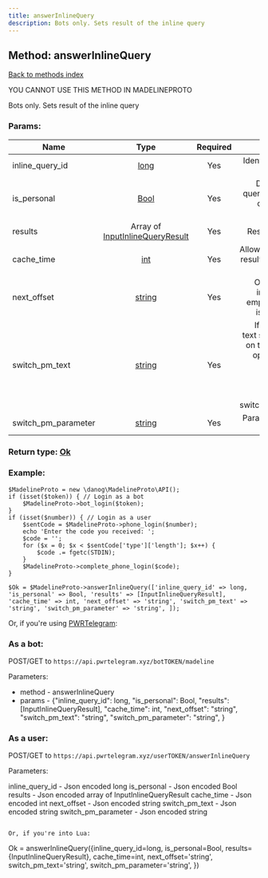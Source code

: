 ```yaml
---
title: answerInlineQuery
description: Bots only. Sets result of the inline query
---
```

## Method: answerInlineQuery  
[Back to methods index](index.md)


YOU CANNOT USE THIS METHOD IN MADELINEPROTO


Bots only. Sets result of the inline query

### Params:

| Name     |    Type       | Required | Description |
|----------|:-------------:|:--------:|------------:|
|inline\_query\_id|[long](../types/long.md) | Yes|Identifier of the inline query|
|is\_personal|[Bool](../types/Bool.md) | Yes|Does result of the query can be cached only for specified user|
|results|Array of [InputInlineQueryResult](../types/InputInlineQueryResult.md) | Yes|Results of the query|
|cache\_time|[int](../types/int.md) | Yes|Allowed time to cache results of the query in seconds|
|next\_offset|[string](../types/string.md) | Yes|Offset for the next inline query, pass empty string if there is no more results|
|switch\_pm\_text|[string](../types/string.md) | Yes|If non-empty, this text should be shown on the button, which opens private chat with the bot and sends bot start message with parameter switch_pm_parameter|
|switch\_pm\_parameter|[string](../types/string.md) | Yes|Parameter for the bot start message|


### Return type: [Ok](../types/Ok.md)

### Example:


```
$MadelineProto = new \danog\MadelineProto\API();
if (isset($token)) { // Login as a bot
    $MadelineProto->bot_login($token);
}
if (isset($number)) { // Login as a user
    $sentCode = $MadelineProto->phone_login($number);
    echo 'Enter the code you received: ';
    $code = '';
    for ($x = 0; $x < $sentCode['type']['length']; $x++) {
        $code .= fgetc(STDIN);
    }
    $MadelineProto->complete_phone_login($code);
}

$Ok = $MadelineProto->answerInlineQuery(['inline_query_id' => long, 'is_personal' => Bool, 'results' => [InputInlineQueryResult], 'cache_time' => int, 'next_offset' => 'string', 'switch_pm_text' => 'string', 'switch_pm_parameter' => 'string', ]);
```

Or, if you're using [PWRTelegram](https://pwrtelegram.xyz):

### As a bot:

POST/GET to `https://api.pwrtelegram.xyz/botTOKEN/madeline`

Parameters:

* method - answerInlineQuery
* params - {"inline_query_id": long, "is_personal": Bool, "results": [InputInlineQueryResult], "cache_time": int, "next_offset": "string", "switch_pm_text": "string", "switch_pm_parameter": "string", }



### As a user:

POST/GET to `https://api.pwrtelegram.xyz/userTOKEN/answerInlineQuery`

Parameters:

inline_query_id - Json encoded long
is_personal - Json encoded Bool
results - Json encoded  array of InputInlineQueryResult
cache_time - Json encoded int
next_offset - Json encoded string
switch_pm_text - Json encoded string
switch_pm_parameter - Json encoded string


```

Or, if you're into Lua:

```
Ok = answerInlineQuery({inline_query_id=long, is_personal=Bool, results={InputInlineQueryResult}, cache_time=int, next_offset='string', switch_pm_text='string', switch_pm_parameter='string', })
```

